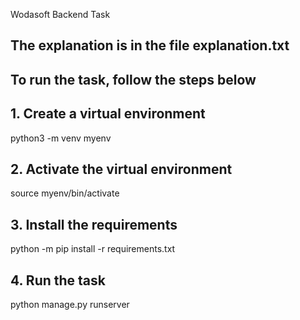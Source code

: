 Wodasoft Backend Task

## The explanation is in the file explanation.txt

## To run the task, follow the steps below

## 1. Create a virtual environment

python3 -m venv myenv

## 2. Activate the virtual environment

source myenv/bin/activate

## 3. Install the requirements

python -m pip install -r requirements.txt

## 4. Run the task

python manage.py runserver
